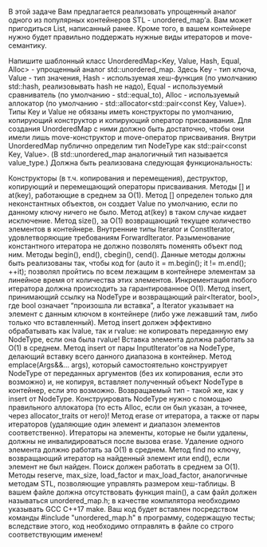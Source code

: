 В этой задаче Вам предлагается реализовать упрощенный аналог одного из популярных контейнеров STL - unordered_map’а. Вам может пригодиться List, написанный ранее. Кроме того, в вашем контейнере нужно будет правильно поддержать нужные виды итераторов и move-семантику.

Напишите шаблонный класс UnorderedMap<Key, Value, Hash, Equal, Alloc> - упрощенный аналог std::unordered_map. Здесь Key - тип ключа, Value - тип значения, Hash - используемая хеш-функция (по умолчанию std::hash<Key>, реализовывать hash не надо), Equal - используемый сравниватель (по умолчанию - std::equal_to<Key>), Alloc - используемый аллокатор (по умолчанию - std::allocator<std::pair<const Key, Value»). Типы Key и Value не обязаны иметь конструкторы по умолчанию, копирующий конструктор и копирующий оператор присваивания. Для создания UnorderedMap с ними должно быть достаточно, чтобы они имели лишь move-конструктор и move-оператор присваивания. Внутри UnorderedMap публично определим тип NodeType как std::pair<const Key, Value>. (В std::unordered_map аналогичный тип называется value_type.) Должна быть реализована следующая функциональность:

Конструкторы (в т.ч. копирования и перемещения), деструктор, копирующий и перемещающий операторы присваивания.
Методы [] и at(key), работающие в среднем за O(1). Метод [] определен только для неконстантных объектов, он создает Value по умолчанию, если по данному ключу ничего не было. Метод at(key) в таком случае кидает исключение.
Метод size(), за O(1) возвращающий текущее количество элементов в контейнере.
Внутренние типы Iterator и ConstIterator, удовлетворяющие требованиям ForwardIterator. Разыменование константного итератора не должно позволять поменять объект под ним.
Методы begin(), end(), cbegin(), cend(). Данные методы должны быть реализованы так, чтобы код for (auto it = m.begin(); it != m.end(); ++it); позволял пройтись по всем лежащим в контейнере элементам за линейное время от количества этих элементов. Инкрементация любого итератора должна происходить за гарантированное O(1).
Метод insert, принимающий ссылку на NodeType и возвращающий pair<Iterator, bool>, где bool означает “произошла ли вставка”, а Iterator указывает на элемент с данным ключом в контейнере (либо уже лежавший там, либо только что вставленный). Метод insert должен эффективно обрабатывать как lvalue, так и rvalue: не копировать переданную ему NodeType, если она была rvalue! Вставка элемента должна работать за O(1) в среднем.
Метод insert от пары InputIterator’ов на NodeType, делающий вставку всего данного диапазона в контейнер.
Метод emplace(Args&&... args), который самостоятельно конструирует NodeType от переданных аргументов (без их копирования, если это возможно) и, не копируя, вставляет полученный объект NodeType в контейнер, если это возможно. Возвращаемый тип - такой же, как у insert от NodeType. Конструировать NodeType нужно с помощью правильного аллокатора (то есть Alloc, если он был указан, а точнее, через allocator_traits от него)!
Метод erase от итератора, а также от пары итераторов (удаляющие один элемент и диапазон элементов соответственно). Итераторы на элементы, которые не были удалены, должны не инвалидироваться после вызова erase. Удаление одного элемента должно работать за O(1) в среднем.
Метод find по ключу, возвращающий итератор на найденный элемент или end(), если элемент не был найден. Поиск должен работать в среднем за O(1).
Методы reserve, max_size, load_factor и max_load_factor, аналогичные методам STL, позволяющие управлять размером хеш-таблицы.
В вашем файле должна отсутствовать функция main(), а сам файл должен называться unordered_map.h; в качестве компилятора необходимо указывать GCC C++17 make. Ваш код будет вставлен посредством команды #include "unordered_map.h" в программу, содержащую тесты; вследствие этого, код необходимо отправлять в файле со строго соответствующим именем!

